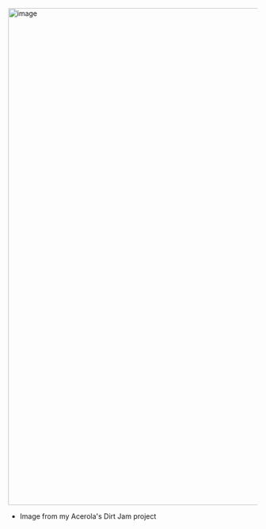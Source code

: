 <img width="1908" height="1004" alt="image" src="https://github.com/user-attachments/assets/b5eb2ecd-31bf-499d-a679-43722c71047c" />


 - Image from my Acerola's Dirt Jam project
